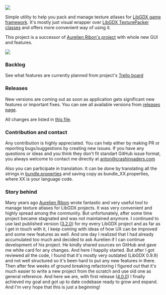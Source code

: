 ![](http://i.imgur.com/xoVAHZy.png)

Simple utility to help you pack and manage texture atlases for [LibGDX game framework](https://github.com/libgdx/libgdx).
It's mostly just visual wrapper over [LibGDX TexturePacker classes](https://github.com/libgdx/libgdx/wiki/Texture-packer)
and offers more convenient way of using it.

This project is a successor of [Aurelien Ribon's project](http://www.aurelienribon.com/blog/2012/06/texturepacker-gui-support-for-multiple-packs/) with whole new GUI and features.

![](http://i.imgur.com/tEFWr68.png)

### Backlog
See what features are currently planned from project's [Trello board](https://trello.com/b/mugauAoC)

### Releases
New versions are coming out as soon as application gets significant new features or important fixes. You can see all available versions from [releases page](https://github.com/crashinvaders/gdx-texture-packer-gui/releases).

All changes are listed in [this file](https://github.com/crashinvaders/gdx-texture-packer-gui/blob/master/CHANGES).

### Contribution and contact
Any contribution is highly appreciated. You can help either by making PR or reporting bugs/suggestions by creating new issues.
If you have any questions or ideas and you think they don't fit standart GitHub issue format, you always welcome to contact me directly at anton@crashinvaders.com

Also you can participate in translation. It can be done by translating all the strings in [bundle.properties](https://github.com/crashinvaders/gdx-texture-packer-gui/blob/master/core/assets/i18n/bundle.properties) and saving copy as bundle_XX.properties, where XX is your language code.

### Story behind
Many years ago [Aurelien Ribon](https://github.com/aurelienRibon) wrote fantastic and very useful tool to manage texture atlases for LibGDX projects. It was very convenient and highly spread among the community. But unfortunately, after some time project became stagnated and was not maintained anymore. I continued to use last published version ([3.2.0](https://code.google.com/archive/p/libgdx-texturepacker-gui/)) for my every LibGDX project and as far as I get in touch with it, I keep coming with ideas of how UX can be improved and some new features as well. And one day I realized that I had already accumulated too much and decided to ask Aurelien if I can continue development of his project. He kindly shared sources on GitHub and gave me white card for any changes. And here I happily started. But after I got reviewed all the code, I found that it's mostly very outdated (LibGDX 0.9.9) and not well structured so it's been hard to put any new features in there. Then after few weeks of ground breaking refactoring I figured out that it's much easier to write a new project from the scratch and use old one as general reference. And here we are, with first release ([4.0.0](https://github.com/crashinvaders/gdx-texture-packer-gui/releases/tag/4.0.0)) I finally achieved my goal and got up to date codebase ready to grow and expand. And I'm very hope that this is just a beginning!
